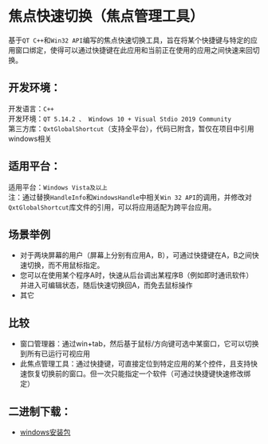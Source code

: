 # 焦点快速切换（焦点管理工具）
基于`QT C++`和`Win32 API`编写的焦点快速切换工具，旨在将某个快捷键与特定的应用窗口绑定，使得可以通过快捷键在此应用和当前正在使用的应用之间快速来回切换。

## 开发环境：
开发语言：`C++`  
开发环境：`QT 5.14.2 、 Windows 10 + Visual Stdio 2019 Community`   
第三方库：`QxtGlobalShortcut`（支持全平台），代码已附含，暂仅在项目中引用windows相关 

## 适用平台：
适用平台：`Windows Vista及以上`  
注：通过替换`HandleInfo`和`WindowsHandle`中相关`Win 32 API`的调用，并修改对`QxtGlobalShortcut`库文件的引用，可以将应用适配为跨平台应用。  

## 场景举例
* 对于两块屏幕的用户（屏幕上分别有应用A，B），可通过快捷键在A，B之间快速切换，而不用鼠标指定。 
* 您可以在使用某个程序A时，快速从后台调出某程序B（例如即时通讯软件）并进入可编辑状态，随后快速切换回A，而免去鼠标操作 
* 其它

## 比较 
* 窗口管理器：通过win+tab，然后基于鼠标/方向键可选中某窗口，它可以切换到所有已运行可视应用 
* 此焦点管理工具：通过快捷键，可直接定位到特定应用的某个控件，且支持快速恢复切换前的窗口。但一次只能指定一个软件（可通过快捷键快速修改绑定） 

## 二进制下载：
* [windows安装包](https://github.com/oneflyingfish/FocusManager/releases/tag/V1.0.0)
